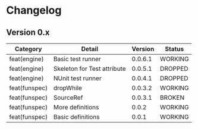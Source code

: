 ﻿# Changelog

## Version 0.x

| Category      | Detail                      | Version | Status  |
| ------------- | --------------------------- | ------- | ------- |
| feat(engine)  | Basic test runner           | 0.0.6.1 | WORKING |
| feat(engine)  | Skeleton for Test attribute | 0.0.5.1 | DROPPED |
| feat(engine)  | NUnit test runner           | 0.0.4.1 | DROPPED |
| feat(funspec) | dropWhile                   | 0.0.3.2 | WORKING |
| feat(funspec) | SourceRef                   | 0.0.3.1 | BROKEN  |
| feat(funspec) | More definitions            | 0.0.2   | WORKING |
| feat(funspec) | Basic definitions           | 0.0.1   | WORKING |
